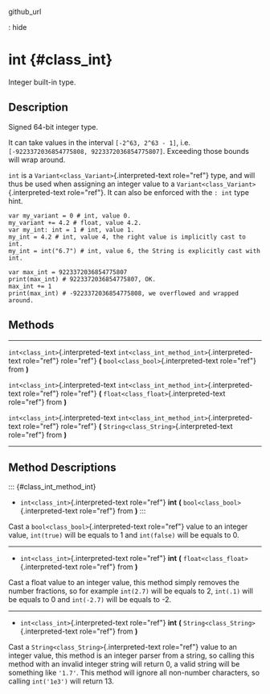 github\_url

:   hide

int {#class_int}
===

Integer built-in type.

Description
-----------

Signed 64-bit integer type.

It can take values in the interval `[-2^63, 2^63 - 1]`, i.e.
`[-9223372036854775808, 9223372036854775807]`. Exceeding those bounds
will wrap around.

`int` is a `Variant<class_Variant>`{.interpreted-text role="ref"} type,
and will thus be used when assigning an integer value to a
`Variant<class_Variant>`{.interpreted-text role="ref"}. It can also be
enforced with the `: int` type hint.

    var my_variant = 0 # int, value 0.
    my_variant += 4.2 # float, value 4.2.
    var my_int: int = 1 # int, value 1.
    my_int = 4.2 # int, value 4, the right value is implicitly cast to int.
    my_int = int("6.7") # int, value 6, the String is explicitly cast with int.

    var max_int = 9223372036854775807
    print(max_int) # 9223372036854775807, OK.
    max_int += 1
    print(max_int) # -9223372036854775808, we overflowed and wrapped around.

Methods
-------

  ------------------------------------ ------------------------------------------------------
  `int<class_int>`{.interpreted-text   `int<class_int_method_int>`{.interpreted-text
  role="ref"}                          role="ref"} **(** `bool<class_bool>`{.interpreted-text
                                       role="ref"} from **)**

  `int<class_int>`{.interpreted-text   `int<class_int_method_int>`{.interpreted-text
  role="ref"}                          role="ref"} **(**
                                       `float<class_float>`{.interpreted-text role="ref"}
                                       from **)**

  `int<class_int>`{.interpreted-text   `int<class_int_method_int>`{.interpreted-text
  role="ref"}                          role="ref"} **(**
                                       `String<class_String>`{.interpreted-text role="ref"}
                                       from **)**
  ------------------------------------ ------------------------------------------------------

Method Descriptions
-------------------

::: {#class_int_method_int}
-   `int<class_int>`{.interpreted-text role="ref"} **int** **(**
    `bool<class_bool>`{.interpreted-text role="ref"} from **)**
:::

Cast a `bool<class_bool>`{.interpreted-text role="ref"} value to an
integer value, `int(true)` will be equals to 1 and `int(false)` will be
equals to 0.

------------------------------------------------------------------------

-   `int<class_int>`{.interpreted-text role="ref"} **int** **(**
    `float<class_float>`{.interpreted-text role="ref"} from **)**

Cast a float value to an integer value, this method simply removes the
number fractions, so for example `int(2.7)` will be equals to 2,
`int(.1)` will be equals to 0 and `int(-2.7)` will be equals to -2.

------------------------------------------------------------------------

-   `int<class_int>`{.interpreted-text role="ref"} **int** **(**
    `String<class_String>`{.interpreted-text role="ref"} from **)**

Cast a `String<class_String>`{.interpreted-text role="ref"} value to an
integer value, this method is an integer parser from a string, so
calling this method with an invalid integer string will return 0, a
valid string will be something like `'1.7'`. This method will ignore all
non-number characters, so calling `int('1e3')` will return 13.
